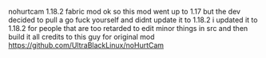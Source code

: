 nohurtcam
1.18.2 fabric mod 
ok so this mod went up to 1.17 but the dev decided to pull a go fuck yourself and didnt update it to 1.18.2
i updated it to 1.18.2 for people that are too retarded to edit minor things in src and then build it
all credits to this guy for original mod https://github.com/UltraBlackLinux/noHurtCam
